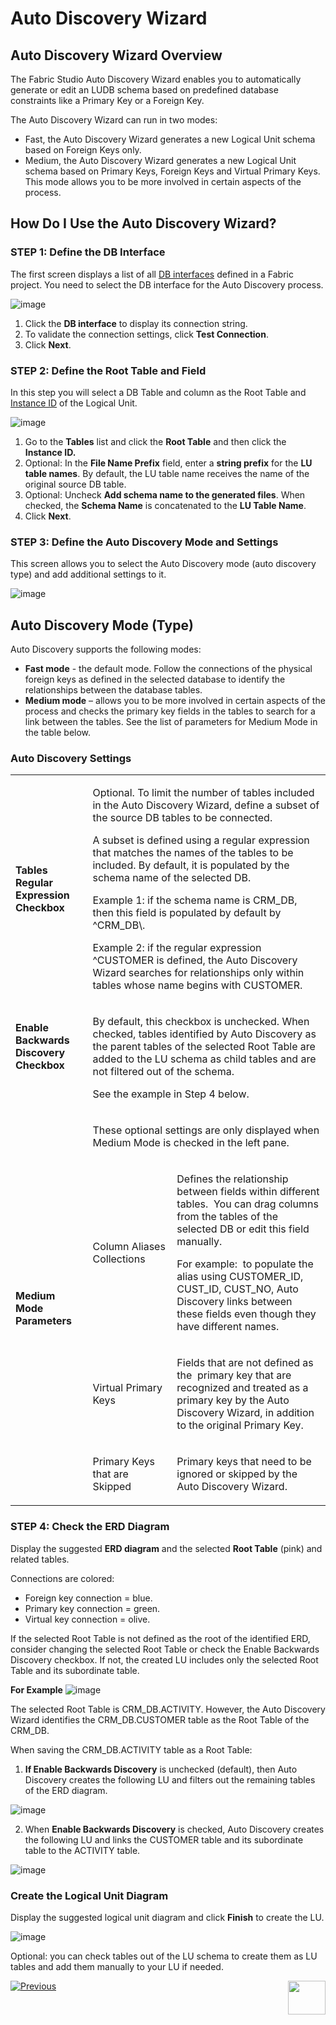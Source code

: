 # Auto Discovery Wizard
 
## Auto Discovery Wizard Overview 
The Fabric Studio Auto Discovery Wizard enables you to automatically generate or edit an LUDB schema based on predefined database constraints like a Primary Key or a Foreign Key. 

The Auto Discovery Wizard can run in two modes:
* Fast, the Auto Discovery Wizard generates a new Logical Unit schema based on Foreign Keys only.
* Medium, the Auto Discovery Wizard generates a new Logical Unit schema based on Primary Keys, Foreign Keys and Virtual Primary Keys. This mode allows you to be more involved in certain aspects of the process. 

## How Do I Use the Auto Discovery Wizard?

### STEP 1: Define the DB Interface
The first screen displays a list of all [DB interfaces](/articles/05_DB_interfaces/03_DB_interfaces_overview.md) defined in a Fabric project. You need to select the DB interface for the Auto Discovery process.

![image](/articles/03_logical_units/images/03_06_wizard_01.png)

1. Click the **DB interface** to display its connection string.
2. To validate the connection settings, click **Test Connection**. 
3. Click **Next**.

### STEP 2: Define the Root Table and Field
In this step you will select a DB Table and column as the Root Table and [Instance ID](/articles/03_logical_units/08_define_root_table_and_instance_ID_LU_schema.md)  of the Logical Unit.

![image](/articles/03_logical_units/images/03_06_wizard_02.png)


1. Go to the **Tables** list and click the **Root Table** and then click the **Instance ID.**
1. Optional: In the **File Name Prefix** field, enter a **string prefix** for the **LU table names**. By default, the LU table name receives the name of the original source DB table.
1. Optional: Uncheck **Add schema name to the generated files**. When checked, the **Schema Name** is concatenated to the **LU Table Name**.  
1. Click **Next**.

### STEP 3: Define the Auto Discovery Mode and Settings
This screen allows you to select the Auto Discovery mode (auto discovery type) and add additional settings to it.

![image](/articles/03_logical_units/images/03_06_wizard_03.png)

## Auto Discovery Mode (Type)   
Auto Discovery supports the following modes:
* **Fast mode** - the default mode. Follow the connections of the physical foreign keys as defined in the selected database to identify the relationships between the database tables. 
* **Medium mode** – allows you to be more involved in certain aspects of the process and checks the primary key fields in the tables to search for a link between the tables. See the list of parameters for Medium Mode in the table below. 


### Auto Discovery Settings

<table>
<tbody>
<tr>
<td width="160">
<p><b>Tables Regular Expression Checkbox<b></p>
</td>
<td colspan="2" width="800">
<p>Optional. To limit the number of tables included in the Auto Discovery Wizard, define a subset of the source DB tables to be connected.</p>
<p>A subset is defined using a regular expression that matches the names of the tables to be included. By default, it is populated by the schema name of the selected DB.</p>
<p>Example 1: if the schema name is CRM_DB, then this field is populated by default by ^CRM_DB\.</p>
<p>Example 2: if the regular expression ^CUSTOMER is defined, the Auto Discovery Wizard searches for relationships only within tables whose name begins with CUSTOMER.</p>
</td>
</tr>
<tr>
<td width="160">
<p><b>Enable Backwards Discovery Checkbox<b></p>
<p>&nbsp;</p>
</td>
<td colspan="2" width="444">
<p>By default, this checkbox is unchecked. When checked, tables identified by Auto Discovery as the parent tables of the selected Root Table are added to the LU schema as child tables and are not filtered out of the schema.</p>
<p>See the example in Step 4 below.</p>
</td>
</tr>
<tr>
<td rowspan="4" width="160">
<p><b>Medium Mode Parameters<b></p>
</td>
<td colspan="2" width="444">
<p>These optional settings are only displayed when Medium Mode is checked in the left pane.</p>
</td>
</tr>
<tr>
<td width="123">
<p>Column Aliases Collections</p>
</td>
<td width="321">
<p>Defines the relationship between fields within different tables. &nbsp;You can drag columns from the tables of the selected DB or edit this field manually.</p>
<p>For example:&nbsp; to populate the alias using CUSTOMER_ID, CUST_ID, CUST_NO, Auto Discovery links between these fields even though they have different names.</p>
</td>
</tr>
<tr>
<td width="123">
<p>Virtual Primary Keys</p>
</td>
<td width="321">
<p>Fields that are not defined as the&nbsp; primary key that are recognized and treated as a primary key by the Auto Discovery Wizard, in addition to the original Primary Key.</p>
</td>
</tr>
<tr>
<td width="123">
<p>Primary Keys that are Skipped</p>
</td>
<td width="321">
<p>Primary keys that need to be ignored or skipped by the Auto Discovery Wizard.</p>
</td>
</tr>
</tbody>
</table>


### STEP 4: Check the ERD Diagram
Display the suggested **ERD diagram** and the selected **Root Table** (pink) and related tables. 

Connections are colored:
* Foreign key connection = blue.
* Primary key connection = green.
* Virtual key connection = olive.

If the selected Root Table is not defined as the root of the identified ERD, consider changing the selected Root Table or check the Enable Backwards Discovery checkbox. If not, the created LU includes only the selected Root Table and its subordinate table. 

**For Example** 
![image](/articles/03_logical_units/images/03_06_wizard_04.png)

The selected Root Table is CRM_DB.ACTIVITY. However, the Auto Discovery Wizard identifies the CRM_DB.CUSTOMER table as the Root Table of the CRM_DB.  

 
When saving the CRM_DB.ACTIVITY table as a Root Table:
1. **If Enable Backwards Discovery** is unchecked (default), then Auto Discovery creates the following LU and filters out the remaining tables of the ERD diagram.

![image](/articles/03_logical_units/images/03_06_wizard_05.png)

2. When **Enable Backwards Discovery** is checked, Auto Discovery creates the following LU and links the CUSTOMER table and its subordinate table to the ACTIVITY table.

![image](/articles/03_logical_units/images/03_06_wizard_06.png)

### Create the Logical Unit Diagram 
Display the suggested logical unit diagram and click **Finish** to create the LU. 

![image](/articles/03_logical_units/images/03_06_wizard_07.png)

Optional: you can check tables out of the LU schema to create them as LU tables and add them manually to your LU if needed. 

[![Previous](/articles/images/Previous.png)](/articles/03_logical_units/05_create_a_new_LU_object.md)[<img align="right" width="60" height="54" src="/articles/images/Next.png">](/articles/03_logical_units/07_build__or_update_an_LU_schema.md) 
